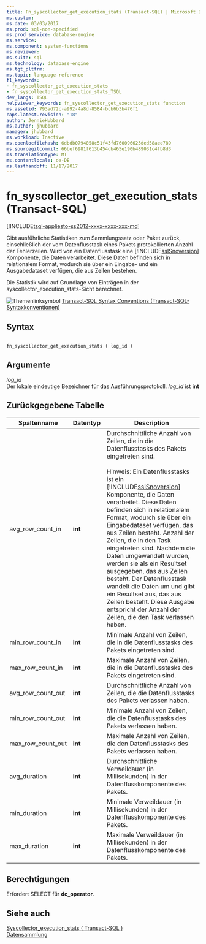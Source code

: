 ```yaml
---
title: Fn_syscollector_get_execution_stats (Transact-SQL) | Microsoft Docs
ms.custom: 
ms.date: 03/03/2017
ms.prod: sql-non-specified
ms.prod_service: database-engine
ms.service: 
ms.component: system-functions
ms.reviewer: 
ms.suite: sql
ms.technology: database-engine
ms.tgt_pltfrm: 
ms.topic: language-reference
f1_keywords:
- fn_syscollector_get_execution_stats
- fn_syscollector_get_execution_stats_TSQL
dev_langs: TSQL
helpviewer_keywords: fn_syscollector_get_execution_stats function
ms.assetid: 793ad72c-a992-4a8d-8584-bcb6b3b476f1
caps.latest.revision: "18"
author: JennieHubbard
ms.author: jhubbard
manager: jhubbard
ms.workload: Inactive
ms.openlocfilehash: 6dbdb0794058c51f43fd760096623ded58aee789
ms.sourcegitcommit: 66bef6981f613b454db465e190b489031c4fb8d3
ms.translationtype: MT
ms.contentlocale: de-DE
ms.lasthandoff: 11/17/2017
---
```

# <a name="fnsyscollectorgetexecutionstats-transact-sql"></a>fn_syscollector_get_execution_stats (Transact-SQL)
[!INCLUDE[tsql-appliesto-ss2012-xxxx-xxxx-xxx-md](../../includes/tsql-appliesto-ss2012-xxxx-xxxx-xxx-md.md)]

  Gibt ausführliche Statistiken zum Sammlungssatz oder Paket zurück, einschließlich der vom Datenflusstask eines Pakets protokollierten Anzahl der Fehlerzeilen. Wird von ein Datenflusstask eine [!INCLUDE[ssISnoversion](../../includes/ssisnoversion-md.md)] Komponente, die Daten verarbeitet. Diese Daten befinden sich in relationalem Format, wodurch sie über ein Eingabe- und ein Ausgabedataset verfügen, die aus Zeilen bestehen.  
  
 Die Statistik wird auf Grundlage von Einträgen in der syscollector_execution_stats-Sicht berechnet.  
  
 ![Themenlinksymbol](../../database-engine/configure-windows/media/topic-link.gif "Topic link icon") [Transact-SQL Syntax Conventions (Transact-SQL-Syntaxkonventionen)](../../t-sql/language-elements/transact-sql-syntax-conventions-transact-sql.md)  
  
## <a name="syntax"></a>Syntax  
  
```  
  
fn_syscollector_get_execution_stats ( log_id )  
```  
  
## <a name="arguments"></a>Argumente  
 *log_id*  
 Der lokale eindeutige Bezeichner für das Ausführungsprotokoll. *log_id* ist **int**  
  
## <a name="table-returned"></a>Zurückgegebene Tabelle  
  
|Spaltenname|Datentyp|Description|  
|-----------------|---------------|-----------------|  
|avg_row_count_in|**int**|Durchschnittliche Anzahl von Zeilen, die in die Datenflusstasks des Pakets eingetreten sind.<br /><br /> Hinweis: Ein Datenflusstasks ist ein [!INCLUDE[ssISnoversion](../../includes/ssisnoversion-md.md)] Komponente, die Daten verarbeitet. Diese Daten befinden sich in relationalem Format, wodurch sie über ein Eingabedataset verfügen, das aus Zeilen besteht. Anzahl der Zeilen, die in den Task eingetreten sind. Nachdem die Daten umgewandelt wurden, werden sie als ein Resultset ausgegeben, das aus Zeilen besteht. Der Datenflusstask wandelt die Daten um und gibt ein Resultset aus, das aus Zeilen besteht. Diese Ausgabe entspricht der Anzahl der Zeilen, die den Task verlassen haben.|  
|min_row_count_in|**int**|Minimale Anzahl von Zeilen, die in die Datenflusstasks des Pakets eingetreten sind.|  
|max_row_count_in|**int**|Maximale Anzahl von Zeilen, die in die Datenflusstasks des Pakets eingetreten sind.|  
|avg_row_count_out|**int**|Durchschnittliche Anzahl von Zeilen, die die Datenflusstasks des Pakets verlassen haben.|  
|min_row_count_out|**int**|Minimale Anzahl von Zeilen, die die Datenflusstasks des Pakets verlassen haben.|  
|max_row_count_out|**int**|Maximale Anzahl von Zeilen, die den Datenflusstasks des Pakets verlassen haben.|  
|avg_duration|**int**|Durchschnittliche Verweildauer (in Millisekunden) in der Datenflusskomponente des Pakets.|  
|min_duration|**int**|Minimale Verweildauer (in Millisekunden) in der Datenflusskomponente des Pakets.|  
|max_duration|**int**|Maximale Verweildauer (in Millisekunden) in der Datenflusskomponente des Pakets.|  
  
## <a name="permissions"></a>Berechtigungen  
 Erfordert SELECT für **dc_operator**.  
  
## <a name="see-also"></a>Siehe auch  
 [Syscollector_execution_stats &#40; Transact-SQL &#41;](../../relational-databases/system-catalog-views/syscollector-execution-stats-transact-sql.md)   
 [Datensammlung](../../relational-databases/data-collection/data-collection.md)  
  
  
